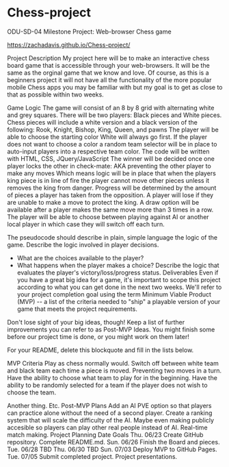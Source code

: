 # Chess-project
ODU-SD-04 Milestone Project: Web-browser Chess game

https://zachadavis.github.io/Chess-project/

Project Description
My project here will be to make an interactive chess board game that is accessible through your web-browsers. It will be the same as the orginal game that we know and love. Of course, as this is a beginners project it will not have all the functionality of the more popular mobile Chess apps you may be familiar with but my goal is to get as close to that as possible within two weeks.

Game Logic
The game will consist of an 8 by 8 grid with alternating white and grey squares.
There will be two players: Black pieces and White pieces.
Chess pieces will include a white version and a black version of the following: Rook, Knight, Bishop, King, Queen, and pawns
The player will be able to choose the starting color White will always go first.
If the player does not want to choose a color a random team selector will be in place to auto-input players into a respective team color.
The code will be written with HTML, CSS, JQuery/JavaScript
The winner will be decided once one player locks the other in check-mate: AKA preventing the other player to make any moves 
Which means logic will be in place that when the players king piece is in line of fire the player cannot move other pieces unless it removes the king from danger.
Progress will be determined by the amount of pieces a player has taken from the opposition.
A player will lose if they are unable to make a move to protect the king.
A draw option will be available after a player makes the same move more than 3 times in a row.
The player will be able to choose between playing against AI or another local player in which case they will switch off each turn.

The pseudocode should describe in plain, simple language the logic of the game.
Describe the logic involved in player decisions. 
  - What are the choices available to the player? 
  - What happens when the player makes a choice?
Describe the logic that evaluates the player's victory/loss/progress status.
Deliverables
Even if you have a great big idea for a game, it's important to scope this project according to what you can get done in the next two weeks. We'll refer to your project completion goal using the term Minimum Viable Product (MVP) -- a list of the criteria needed to "ship" a playable version of your game that meets the project requirements.

Don't lose sight of your big ideas, though! Keep a list of further improvements you can refer to as Post-MVP Ideas. You might finish some before our project time is done, or you might work on them later!

For your README, delete this blockquote and fill in the lists below.

MVP Criteria
Play as chess normally would.
Switch off between white team and black team each time a piece is moved. Preventing two moves in a turn.
Have the ability to choose what team to play for in the beginning.
Have the ability to be randomly selected for a team if the player does not wish to choose the team.

Another thing.
Etc.
Post-MVP Plans
Add an AI PVE option so that players can practice alone without the need of a second player.
Create a ranking system that will scale the difficulty of the AI.
Maybe even making publicly accesible so players can play other real people instead of AI. Real-time match making.
Project Planning
Date	Goals
Thu. 06/23	Create GitHub repository. Complete README.md.
Sun. 06/26	Finish the Board and pieces.
Tue. 06/28	TBD
Thu. 06/30	TBD
Sun. 07/03	Deploy MVP to GitHub Pages.
Tue. 07/05	Submit completed project. Project presentations.
